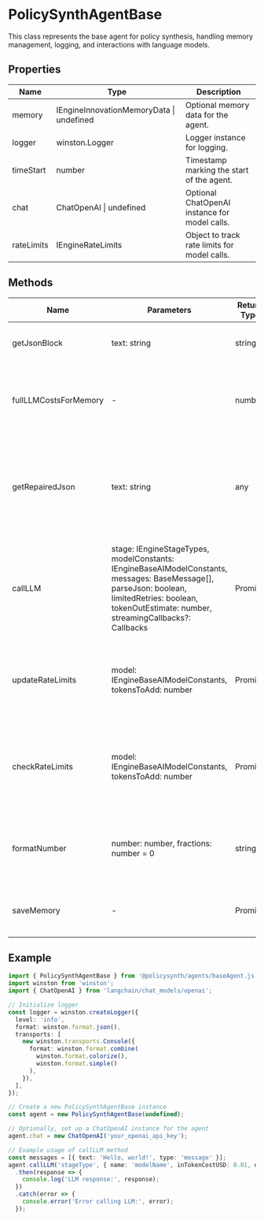 # PolicySynthAgentBase

This class represents the base agent for policy synthesis, handling memory management, logging, and interactions with language models.

## Properties

| Name         | Type                                            | Description                                      |
|--------------|-------------------------------------------------|--------------------------------------------------|
| memory       | IEngineInnovationMemoryData \| undefined       | Optional memory data for the agent.              |
| logger       | winston.Logger                                  | Logger instance for logging.                     |
| timeStart    | number                                          | Timestamp marking the start of the agent.        |
| chat         | ChatOpenAI \| undefined                         | Optional ChatOpenAI instance for model calls.    |
| rateLimits   | IEngineRateLimits                               | Object to track rate limits for model calls.     |

## Methods

| Name              | Parameters                                                                                                                                                                                                 | Return Type            | Description                                                                                   |
|-------------------|------------------------------------------------------------------------------------------------------------------------------------------------------------------------------------------------------------|------------------------|-----------------------------------------------------------------------------------------------|
| getJsonBlock      | text: string                                                                                                                                                                                               | string                 | Extracts a JSON block from a given text.                                                      |
| fullLLMCostsForMemory | -                                                                                                                                                                                                          | number                 | Calculates the total LLM costs for memory based on tokens in and out.                         |
| getRepairedJson   | text: string                                                                                                                                                                                               | any                    | Attempts to repair and parse a JSON string, extracting from a JSON block if necessary.        |
| callLLM           | stage: IEngineStageTypes, modelConstants: IEngineBaseAIModelConstants, messages: BaseMessage[], parseJson: boolean, limitedRetries: boolean, tokenOutEstimate: number, streamingCallbacks?: Callbacks    | Promise<any>           | Calls the language model with retries and rate limiting, optionally parsing the JSON response.|
| updateRateLimits  | model: IEngineBaseAIModelConstants, tokensToAdd: number                                                                                                                                                     | Promise<void>          | Updates the rate limits for a given model based on tokens added.                              |
| checkRateLimits   | model: IEngineBaseAIModelConstants, tokensToAdd: number                                                                                                                                                     | Promise<void>          | Checks and enforces rate limits for a given model, pausing execution if limits are exceeded.  |
| formatNumber      | number: number, fractions: number = 0                                                                                                                                                                       | string                 | Formats a number to a string with a specified number of fractional digits.                    |
| saveMemory        | -                                                                                                                                                                                                          | Promise<void>          | Saves the current memory state to Redis.                                                      |

## Example

```typescript
import { PolicySynthAgentBase } from '@policysynth/agents/baseAgent.js';
import winston from 'winston';
import { ChatOpenAI } from 'langchain/chat_models/openai';

// Initialize logger
const logger = winston.createLogger({
  level: 'info',
  format: winston.format.json(),
  transports: [
    new winston.transports.Console({
      format: winston.format.combine(
        winston.format.colorize(),
        winston.format.simple()
      ),
    }),
  ],
});

// Create a new PolicySynthAgentBase instance
const agent = new PolicySynthAgentBase(undefined);

// Optionally, set up a ChatOpenAI instance for the agent
agent.chat = new ChatOpenAI('your_openai_api_key');

// Example usage of callLLM method
const messages = [{ text: 'Hello, world!', type: 'message' }];
agent.callLLM('stageType', { name: 'modelName', inTokenCostUSD: 0.01, outTokenCostUSD: 0.01, limitRPM: 60, limitTPM: 1000 }, messages)
  .then(response => {
    console.log('LLM response:', response);
  })
  .catch(error => {
    console.error('Error calling LLM:', error);
  });
```